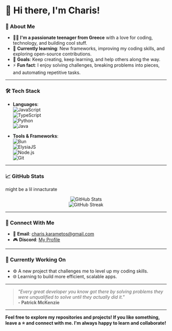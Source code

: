 # 👋 Hi there, I'm Charis!

### 🚀 About Me
- 🧑‍💻 **I'm a passionate teenager from Greece** with a love for coding, technology, and building cool stuff.
- 🌱 **Currently learning**: New frameworks, improving my coding skills, and exploring open-source contributions.
- 🎯 **Goals**: Keep creating, keep learning, and help others along the way.
- ⚡ **Fun fact**: I enjoy solving challenges, breaking problems into pieces, and automating repetitive tasks.

---

### 🛠️ Tech Stack
- **Languages**:  
  ![JavaScript](https://img.shields.io/badge/-JavaScript-0d1117?style=flat-square&logo=javascript)  
  ![TypeScript](https://img.shields.io/badge/-TypeScript-0d1117?style=flat-square&logo=typescript&logoColor=007ACC)  
  ![Python](https://img.shields.io/badge/-Python-0d1117?style=flat-square&logo=python&logoColor=3776AB)\
  ![Java](https://img.shields.io/badge/Java-ED8B00?style=flat&logo=openjdk&logoColor=white)


- **Tools & Frameworks**:  
  ![Bun](https://img.shields.io/badge/-Bun-0d1117?style=flat-square&logo=bun&logoColor=white)  
  ![ElysiaJS](https://img.shields.io/badge/-Elysia-0d1117?style=flat-square&logo=elysia)  
  ![Node.js](https://img.shields.io/badge/-Node.js-0d1117?style=flat-square&logo=node.js&logoColor=339933)  
  ![Git](https://img.shields.io/badge/-Git-0d1117?style=flat-square&logo=git&logoColor=F05032)

---

### 📈 GitHub Stats
might be a lil innacturate
<p align="center">
  <img src="https://github-readme-stats.vercel.app/api?username=chariskar&show_icons=true&theme=github_dark" alt="GitHub Stats" />
  <br>
  <img src="https://github-readme-streak-stats.herokuapp.com/?user=chariskar&theme=github-dark" alt="GitHub Streak" />
</p>

---

### 🤝 Connect With Me
- 📨 **Email**: [charis.karametos@gmail.com](mailto:charis.karametos@gmail.com)
- 🎮 **Discord**: [My Profile](https://discord.com/users/927581845787402240)

---

### 🚧 Currently Working On
- ⚙️ A new project that challenges me to level up my coding skills.
- 🌐 Learning to build more efficient, scalable apps.

---

> *"Every great developer you know got there by solving problems they were unqualified to solve until they actually did it."*  
> **- Patrick McKenzie**

---

**Feel free to explore my repositories and projects! If you like something, leave a ⭐ and connect with me. I'm always happy to learn and collaborate!**  
